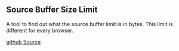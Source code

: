 ## Source Buffer Size Limit

A tool to find out what the source buffer limit is in bytes.
This limit is different for every browser.

[github Source](https://github.com/beaufortfrancois/sandbox/blob/69df3ae438bf9e159542f4d240563d6a88d240ea/media/source-buffer-limit.html#L4)